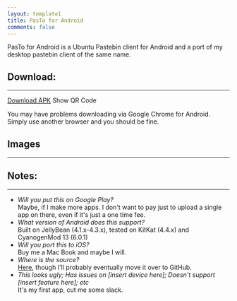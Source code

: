 ```yaml
---
layout: template1
title: PasTo for Android
comments: false
---
```


<p>PasTo for Android is a Ubuntu Pastebin client for Android and a port of my desktop pastebin client of the same name.</p>

<h2>Download:</h2>

<hr />
<p><a class="btn btn-danger btn-default" href="{{ site.baseurl }}/files/PastoAndroid/Pasto-v1.0-release.apk"><span class="fa fa-android"></span> Download APK</a><a class="btn btn-success btn-default" onclick="toggle_visibility('qrCode');"><span class="fa fa-qrcode"></span> Show QR Code</a></p>

<center><img alt="{{ site.baseurl }}/files/PastoAndroid/Pasto-v1.0-release.apk" id="qrCode" src="https://files.lomeli12.net/apps/pasto/qrcode.png" style="display:none;" /></center>

<p>You may have problems downloading via Google Chrome for Android. Simply use another browser and you should be fine.</p>

<h2>Images</h2>

<hr />
<p><!--(% gallery name=pasto-android %)--></p>

<h2>Notes:</h2>

<hr />
<ul>
	<li><em>Will you put this on Google Play?</em><br />
		Maybe, if I make more apps. I don't want to pay just to upload a single app on there, even if it's just a one time fee.</li>
	<li><em>What version of Android does this support?</em><br />
		Built on JellyBean (4.1.x-4.3.x), tested on KitKat (4.4.x) and CyanogenMod 13 (6.0.1)</li>
	<li><em>Will you port this to iOS?</em><br />
		Buy me a Mac Book and maybe I will.</li>
	<li><em>Where is the source?</em><br />
		<a href="https://gitlab.us/Lomeli12/pasto" target="_blank">Here</a>, though I'll probably eventually move it over to GitHub.</li>
	<li><em>This looks ugly; Has issues on [insert device here]; Doesn't support [insert feature here]; etc</em><br />
		It's my first app, cut me some slack.</li>
</ul>